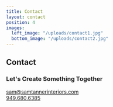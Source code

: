 ```yaml
---
title: Contact
layout: contact
position: 4
images:
  left_image: "/uploads/contact1.jpg"
  bottom_image: "/uploads/contact2.jpg"
---
```


## Contact

### Let's Create Something Together

[sam@samtannerinteriors.com](mailto:sam@samtannerinteriors.com)  
[949.680.6385](tel:9496806385)
